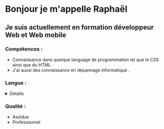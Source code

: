 # Bonjour je m'appelle Raphaël #
## Je suis actuellement en formation développeur Web et Web mobile ##

### Compétences : ###
 - Connaissance dans quelque language de programmation tel que le CSS ainsi que du HTML 
 - J'ai aussi des connaissance en dépannage informatique .

### Langue : ###
<details>
 
 | Langue   | Maîtrise |
 |----------|----------|
 | Anglais  | Moyen    |

 </details>

### Qualité : ###
 - Assidue
 - Professionnel 
<!---
raphael-safra/raphael-safra is a ✨ special ✨ repository because its `README.md` (this file) appears on your GitHub profile.
You can click the Preview link to take a look at your changes.
--->

